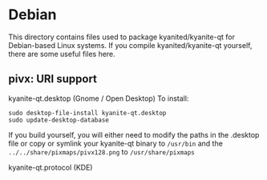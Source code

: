 
Debian
====================
This directory contains files used to package kyanited/kyanite-qt
for Debian-based Linux systems. If you compile kyanited/kyanite-qt yourself, there are some useful files here.

## pivx: URI support ##


kyanite-qt.desktop  (Gnome / Open Desktop)
To install:

	sudo desktop-file-install kyanite-qt.desktop
	sudo update-desktop-database

If you build yourself, you will either need to modify the paths in
the .desktop file or copy or symlink your kyanite-qt binary to `/usr/bin`
and the `../../share/pixmaps/pivx128.png` to `/usr/share/pixmaps`

kyanite-qt.protocol (KDE)

